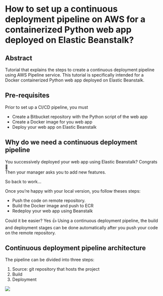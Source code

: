 # How to set up a continuous deployment pipeline on AWS for a containerized Python web app deployed on Elastic Beanstalk?

## Abstract
Tutorial that explains the steps to create a continuous deployment pipeline using AWS Pipeline service. 
This tutorial is specifically intended for a Docker containerized Python web app deployed on Elastic Beanstalk.

## Pre-requisites
Prior to set up a CI/CD pipeline, you must

- Create a Bitbucket repository with the Python script of the web app
- Create a Docker image for you web app
- Deploy your web app on Elastic Beanstalk

## Why do we need a continuous deployment pipeline
You successively deployed your web app using Elastic Beanstalk? Congrats 🎉  
Then your manager asks you to add new features. 

So back to work…

Once you’re happy with your local version, you follow theses steps:

- Push the code on remote repository.
- Build the Docker image and push to ECR
- Redeploy your web app using Beanstalk

Could it be easier? Yes 👍 Using a continuous deployment pipeline, the build and deployment stages can be done automatically after you push your code on the remote repository.

## Continuous deployment pipeline architecture
The pipeline can be divided into three steps:

1. Source: git repository that hosts the project
2. Build
3. Deployment

![](figures/pipeline_architecture.png)

